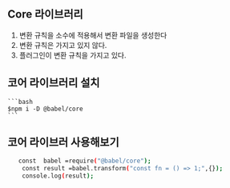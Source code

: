 ## Core 라이브러리
1. 변환 규칙을 소수에 적용해서 변환 파일을 생성한다
2. 변환 규칙은 가지고 있지 않다.
4. 플러그인이 변환 규칙을 가지고 있다.  
## 코어 라이브러리 설치
    ```bash
    $npm i -D @babel/core
    ```
## 코어 라이브러 사용해보기
```bash
   const  babel =require("@babel/core");
    const result =babel.transform("const fn = () => 1;",{});
    console.log(result);
```